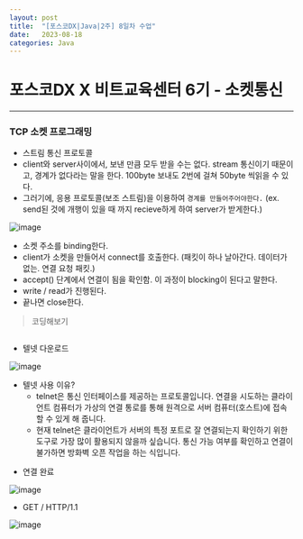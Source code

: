 ```yaml
---
layout: post
title:  "[포스코DX|Java|2주] 8일차 수업"
date:   2023-08-18
categories: Java
---
```


# 포스코DX X 비트교육센터 6기 - 소켓통신

--- 

### TCP 소켓 프로그래밍

- 스트림 통신 프로토콜
- client와 server사이에서, 보낸 만큼 모두 받을 수는 없다. stream 통신이기 때문이고, 경계가 없다라는 말을 한다. 100byte 보내도 2번에 걸쳐 50byte 씩읽을 수 있다.
- 그러기에, 응용 프로토콜(보조 스트림)을 이용하여 `경계를 만들어주어야한다.` (ex. send된 것에 개행이 있을 때 까지 recieve하게 하여 server가 받게한다.) 

![image](https://github.com/talkingOrange/talkingOrange.github.io/assets/88815795/e3216bc1-d4ea-4bdd-b34f-5a8ea102b6e7)

- 소켓 주소를 binding한다.
- client가 소켓을 만들어서 connect를 호출한다. (패킷이 하나 날아간다. 데이터가 없는. 연결 요청 패킷.)
- accept() 단계에서 연결이 됨을 확인함. 이 과정이 blocking이 된다고 말한다.
- write / read가 진행된다.
- 끝나면 close한다.


> 코딩해보기

```java
```

- 텔넷 다운로드

![image](https://github.com/talkingOrange/talkingOrange.github.io/assets/88815795/1ed55170-ed1f-46ad-b010-7a0fde9125aa)

* 텔넷 사용 이유?
  - telnet은 통신 인터페이스를 제공하는 프로토콜입니다. 연결을 시도하는 클라이언트 컴퓨터가 가상의 연결 통로를 통해 원격으로 서버 컴퓨터(호스트)에 접속할 수 있게 해 줍니다.
  - 현재 telnet은 클라이언트가 서버의 특정 포트로 잘 연결되는지 확인하기 위한 도구로 가장 많이 활용되지 않을까 싶습니다. 통신 가능 여부를 확인하고 연결이 불가하면 방화벽 오픈 작업을 하는 식입니다.

- 연결 완료

![image](https://github.com/talkingOrange/talkingOrange.github.io/assets/88815795/453b6bc4-e3d6-49ea-8b1c-168f6e51546a)

- GET / HTTP/1.1

![image](https://github.com/talkingOrange/talkingOrange.github.io/assets/88815795/2f915259-c54f-454f-8f31-da710d3932b0)
